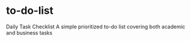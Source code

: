 # to-do-list
Daily Task Checklist A simple prioritized to-do list covering both academic and business tasks
